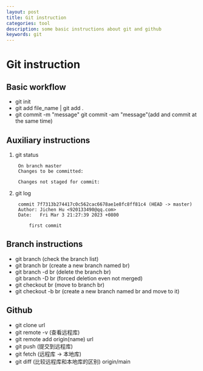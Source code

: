 ```yaml
---
layout: post
title: Git instruction
categories: tool
description: some basic instructions about git and github
keywords: git
---
```


# Git instruction

## Basic workflow

- git init
- git add file_name | git add .
- git commit -m "message"
   git commit -am "message"(add and commit at the same time)

## Auxiliary instructions

1. git status

        On branch master
        Changes to be committed:

        Changes not staged for commit:
2. git log

        commit 7f7313b274417c0c562cac6678ae1e8fc8ff81c4 (HEAD -> master)
        Author: Jichen Hu <920133490@qq.com>
        Date:   Fri Mar 3 21:27:39 2023 +0800

            first commit

## Branch instructions

- git branch (check the branch list)
- git branch br (create a new branch named br)
- git branch -d br (delete the branch br)  
   git branch -D br (forced deletion even not merged)
- git checkout br (move to branch br)
- git checkout -b br (create a new branch named br and move to it)

## Github

- git clone url 
- git remote -v (查看远程库)
- git remote add origin(name) url
- git push (提交到远程库)
- git fetch (远程库 -> 本地库)
- git diff (比较远程库和本地库的区别) origin/main

